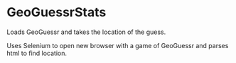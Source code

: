 # GeoGuessrStats
Loads GeoGuessr and takes the location of the guess.

Uses Selenium to open new browser with a game of GeoGuessr and parses html to find location.
